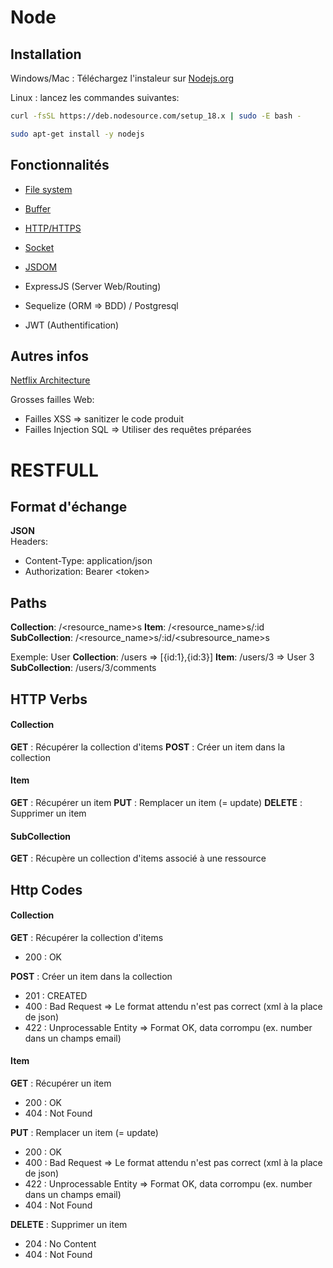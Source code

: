 # Node

## Installation
Windows/Mac : Téléchargez l'instaleur sur [Nodejs.org](https://nodejs.org)   

Linux : lancez les commandes suivantes:
```sh
curl -fsSL https://deb.nodesource.com/setup_18.x | sudo -E bash -

sudo apt-get install -y nodejs
```

## Fonctionnalités

- [File system](https://nodejs.org/dist/latest-v18.x/docs/api/fs.html)
- [Buffer](https://nodejs.org/dist/latest-v18.x/docs/api/buffer.html)  
- [HTTP/HTTPS](https://nodejs.org/dist/latest-v18.x/docs/api/http.html)
- [Socket](https://nodejs.org/dist/latest-v18.x/docs/api/net.html#class-netsocket)
- [JSDOM](https://github.com/jsdom/jsdom)

- ExpressJS (Server Web/Routing)
- Sequelize (ORM => BDD) / Postgresql
- JWT (Authentification)

## Autres infos
[Netflix Architecture](https://dev.to/gbengelebs/netflix-system-design-how-netflix-onboards-new-content-2dlb)

Grosses failles Web:
- Failles XSS => sanitizer le code produit
- Failles Injection SQL => Utiliser des requêtes préparées

# RESTFULL

## Format d'échange
**JSON**   
Headers:
- Content-Type: application/json
- Authorization: Bearer \<token\>

## Paths
**Collection**: /<resource_name>s
**Item**: /<resource_name>s/:id
**SubCollection**: /<resource_name>s/:id/<subresource_name>s

Exemple: User
**Collection**: /users => [{id:1},{id:3}]
**Item**: /users/3 => User 3
**SubCollection**: /users/3/comments

## HTTP Verbs
#### Collection
**GET** : Récupérer la collection d'items
**POST** : Créer un item dans la collection

#### Item
**GET** : Récupérer un item
**PUT** : Remplacer un item (= update)
**DELETE** : Supprimer un item

#### SubCollection
**GET** : Récupère un collection d'items associé à une ressource

## Http Codes
#### Collection
**GET** : Récupérer la collection d'items
- 200 : OK

**POST** : Créer un item dans la collection
- 201 : CREATED
- 400 : Bad Request => Le format attendu n'est pas correct (xml à la place de json)
- 422 : Unprocessable Entity => Format OK, data corrompu (ex. number dans un champs email)

#### Item
**GET** : Récupérer un item
- 200 : OK
- 404 : Not Found
  
**PUT** : Remplacer un item (= update)
- 200 : OK
- 400 : Bad Request => Le format attendu n'est pas correct (xml à la place de json)
- 422 : Unprocessable Entity => Format OK, data corrompu (ex. number dans un champs email)
- 404 : Not Found

**DELETE** : Supprimer un item
- 204 : No Content
- 404 : Not Found